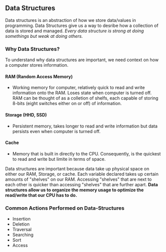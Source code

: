 ## Data Structures
Data structures is an abstraction of how we store data/values in programming. Data Structures give us a way to desribe how a collection of data is stored and managed. *Every data structure is strong at doing somethings but weak at doing others.*

### Why Data Structures?
To understand why data structures are important, we need context on how a computer stores information.
#### RAM (Random Access Memory)
* Working memory for computer, relatively quick to read and write information onto the RAM. Loses state when computer is turned off. RAM can be thought of as a colletion of shelfs, each capable of storing 8-bits (eight switches either on or off) of information.
#### Storage (HHD, SSD)
* Persistent memory, takes longer to read and write information but data persists even when computer is turned off.
#### Cache
* Memory that is built in directly to the CPU. Consequently, is the quickest to read and write but limite in terms of space.  

Data structures are important because data take up physical space on either our RAM, Storage, or cache. Each variable declared takes up certain amounts of "shelves" on our RAM. Accessing "shelves" that are next to each other is quicker than accessing "shelves" that are further apart. **Data structures allow us to organize the memory usage to optimize the read/write that our CPU has to do.**

### Common Actions Performed on Data-Structures
* Insertion
* Deletion
* Traversal
* Searching
* Sort
* Access